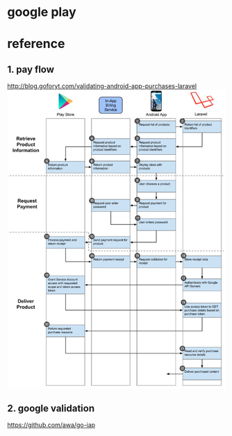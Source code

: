 # google play 


# reference 
## 1. pay flow
http://blog.goforyt.com/validating-android-app-purchases-laravel
![img.png](../img/img.png)

## 2. google validation
https://github.com/awa/go-iap